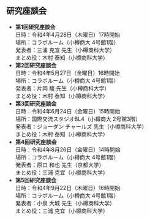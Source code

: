 ## 研究座談会

- **第1回研究座談会**  
	日時：令和4年4月28日（木曜日）17時開始  
	場所：コラボルーム（小樽商大 4号館1階）  
	発表者：三浦 克宜 先生（小樽商科大学）  
	まとめ役：木村 泰知（小樽商科大学）
- **第2回研究座談会**  
	日時：令和4年5月27日（金曜日）16時開始  
	場所：コラボルーム（小樽商大 4号館1階）  
	発表者：片岡 駿 先生（小樽商科大学）  
	まとめ役：木村 泰知（小樽商科大学）
- **第3回研究座談会**  
	日時：令和4年6月24日（金曜日）15時開始  
	場所：国際交流スタジオBL4（小樽商大 2号館3階）  
	発表者：ジョーダン チャールズ 先生（小樽商科大学）  
	まとめ役：木村 泰知（小樽商科大学）
- **第4回研究座談会**  
	日時：令和4年8月26日（金曜日）14時開始  
	場所：コラボルーム（小樽商大 4号館1階）  
	発表者：原口 和也 先生（京都大学）  
	まとめ役：三浦 克宜（小樽商科大学）
- **第5回研究座談会**  
	日時：令和4年9月22日（木曜日）16時開始  
	場所：コラボルーム（小樽商大 4号館1階）  
	発表者：小泉 大城 先生（小樽商科大学）  
	まとめ役：三浦 克宜（小樽商科大学）
